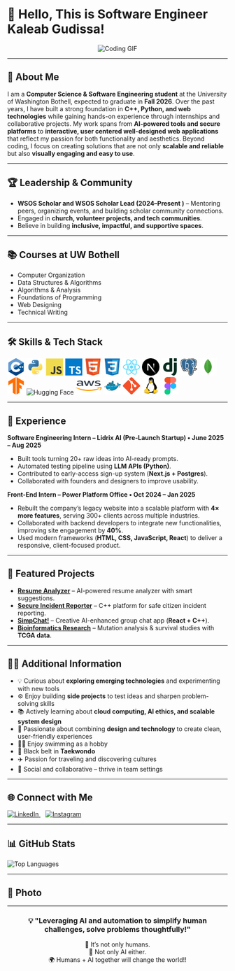 # 👋 Hello, This is Software Engineer Kaleab Gudissa!  

<p align="center">
  <img src="https://media.giphy.com/media/26tn33aiTi1jkl6H6/giphy.gif" width="500" alt="Coding GIF"/>
</p>

---

## 📝 About Me  

I am a **Computer Science & Software Engineering student** at the University of Washington Bothell, expected to graduate in **Fall 2026**. Over the past years, I have built a strong foundation in **C++, Python, and web technologies** while gaining hands-on experience through internships and collaborative projects. My work spans from **AI-powered tools and secure platforms** to **interactive, user centered well-designed web applications** that reflect my passion for both functionality and aesthetics. Beyond coding, I focus on creating solutions that are not only **scalable and reliable** but also **visually engaging and easy to use**.  

---

## 🏆 Leadership & Community  

- **WSOS Scholar and WSOS Scholar Lead (2024–Present )** – Mentoring peers, organizing events, and building scholar community connections.  
- Engaged in **church, volunteer projects, and tech communities**.  
- Believe in building **inclusive, impactful, and supportive spaces**.  

---

## 📚 Courses at UW Bothell  

- Computer Organization  
- Data Structures & Algorithms  
- Algorithms & Analysis  
- Foundations of Programming  
- Web Designing  
- Technical Writing  

---

## 🛠 Skills & Tech Stack  

<p align="left">
  <!-- Languages -->
  <img src="https://raw.githubusercontent.com/devicons/devicon/master/icons/cplusplus/cplusplus-original.svg" width="40" height="40" alt="C++"/>
  <img src="https://raw.githubusercontent.com/devicons/devicon/master/icons/python/python-original.svg" width="40" height="40" alt="Python"/>
  <img src="https://raw.githubusercontent.com/devicons/devicon/master/icons/javascript/javascript-original.svg" width="40" height="40" alt="JavaScript"/>
  <img src="https://raw.githubusercontent.com/devicons/devicon/master/icons/typescript/typescript-original.svg" width="40" height="40" alt="TypeScript"/>
  <img src="https://raw.githubusercontent.com/devicons/devicon/master/icons/html5/html5-original.svg" width="40" height="40" alt="HTML"/>
  <img src="https://raw.githubusercontent.com/devicons/devicon/master/icons/css3/css3-original.svg" width="40" height="40" alt="CSS"/>
  
  <!-- Frameworks & Libraries -->
  <img src="https://raw.githubusercontent.com/devicons/devicon/master/icons/react/react-original.svg" width="40" height="40" alt="React"/>
  <img src="https://raw.githubusercontent.com/devicons/devicon/master/icons/nextjs/nextjs-original.svg" width="40" height="40" alt="Next.js"/>
  <img src="https://raw.githubusercontent.com/devicons/devicon/master/icons/django/django-plain.svg" width="40" height="40" alt="Django"/>

  <!-- Databases -->
  <img src="https://raw.githubusercontent.com/devicons/devicon/master/icons/postgresql/postgresql-original.svg" width="40" height="40" alt="PostgreSQL"/>
  <img src="https://raw.githubusercontent.com/devicons/devicon/master/icons/mongodb/mongodb-original.svg" width="40" height="40" alt="MongoDB"/>

  <!-- AI/ML Tools -->
  <img src="https://raw.githubusercontent.com/devicons/devicon/master/icons/tensorflow/tensorflow-original.svg" width="40" height="40" alt="TensorFlow"/>
  <img src="https://huggingface.co/front/assets/huggingface_logo.svg" width="40" height="40" alt="Hugging Face"/>

  <!-- Cloud & DevOps -->
  <img src="https://raw.githubusercontent.com/devicons/devicon/master/icons/amazonwebservices/amazonwebservices-original-wordmark.svg" width="60" height="40" alt="AWS"/>
  <img src="https://raw.githubusercontent.com/devicons/devicon/master/icons/docker/docker-original.svg" width="40" height="40" alt="Docker"/>

  <!-- Other Tools -->
  <img src="https://raw.githubusercontent.com/devicons/devicon/master/icons/git/git-original.svg" width="40" height="40" alt="GitHub"/>
  <img src="https://raw.githubusercontent.com/devicons/devicon/master/icons/linux/linux-original.svg" width="40" height="40" alt="Linux"/>
  <img src="https://raw.githubusercontent.com/devicons/devicon/master/icons/figma/figma-original.svg" width="40" height="40" alt="Figma"/>
</p>

---

## 💼 Experience  

**Software Engineering Intern – Lidrix AI (Pre-Launch Startup) • June 2025 – Aug 2025**  
- Built tools turning 20+ raw ideas into AI-ready prompts.  
- Automated testing pipeline using **LLM APIs (Python)**.  
- Contributed to early-access sign-up system (**Next.js + Postgres**).  
- Collaborated with founders and designers to improve usability.  

**Front-End Intern – Power Platform Office • Oct 2024 – Jan 2025**  
- Rebuilt the company’s legacy website into a scalable platform with **4× more features**, serving 300+ clients across multiple industries.  
- Collaborated with backend developers to integrate new functionalities, improving site engagement by **40%**.  
- Used modern frameworks (**HTML, CSS, JavaScript, React**) to deliver a responsive, client-focused product.  

---

## 📌 Featured Projects  

- **[Resume Analyzer](https://resume-analyzer0.netlify.app/)** – AI-powered resume analyzer with smart suggestions.  
- **[Secure Incident Reporter](https://github.com/KaleabGudissa)** – C++ platform for safe citizen incident reporting.  
- **[SimpChat!](https://github.com/KaleabGudissa)** – Creative AI-enhanced group chat app (**React + C++**).  
- **[Bioinformatics Research](https://github.com/KaleabGudissa)** – Mutation analysis & survival studies with **TCGA data**.  

---

## 🧑‍💼 Additional Information  

- 💡 Curious about **exploring emerging technologies** and experimenting with new tools  
- ⚙️ Enjoy building **side projects** to test ideas and sharpen problem-solving skills  
- 📚 Actively learning about **cloud computing, AI ethics, and scalable system design**  
- 🎨 Passionate about combining **design and technology** to create clean, user-friendly experiences  
- 🏊‍♂️ Enjoy swimming as a hobby  
- 🥋 Black belt in **Taekwondo**  
- ✈️ Passion for traveling and discovering cultures  
- 🤝 Social and collaborative – thrive in team settings  

---

## 🌐 Connect with Me  

<p align="left">
  <a href="https://www.linkedin.com/in/kaleab-gudissa-701369230" target="_blank">
    <img src="https://cdn-icons-png.flaticon.com/512/174/174857.png" width="40" height="40" alt="LinkedIn"/>
  </a>
  &nbsp;&nbsp;
  <a href="https://www.instagram.com/YOUR_USERNAME" target="_blank">
    <img src="https://cdn-icons-png.flaticon.com/512/174/174855.png" width="40" height="40" alt="Instagram"/>
  </a>
</p>

---

## 📊 GitHub Stats  

![Top Languages](https://github-readme-stats.vercel.app/api/top-langs/?username=KaleabGudissa&layout=compact&theme=graywhite)  

---

## 📸 Photo   

---

<h3 align="center">
  💡 "Leveraging AI and automation to simplify human challenges, solve problems thoughtfully!"
</h3>

<p align="center">
  🚀 It’s not only humans.<br>
  🤖 Not only AI either.<br>
  🌍 Humans + AI together will change the world!!
</p>
